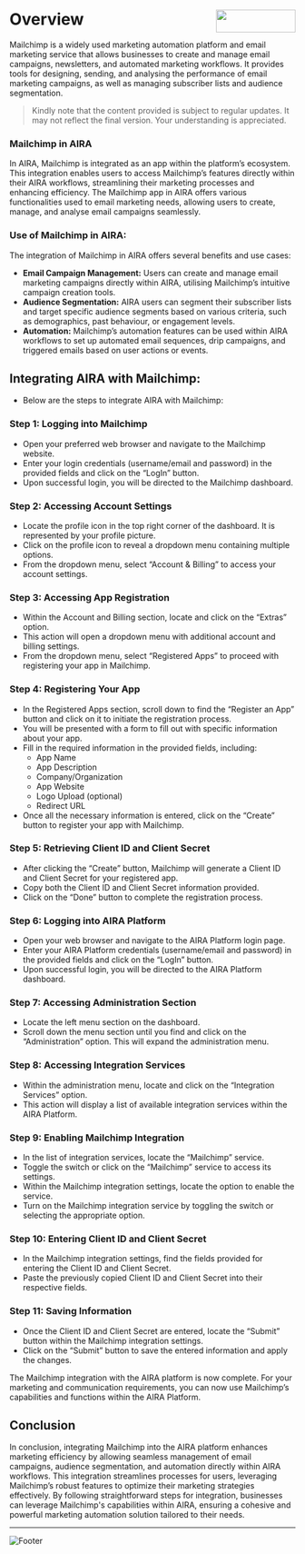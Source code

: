 # Overview <img align="right" width="140" height="40" src="https://github.com/airacommunity/AIRA-Installation/assets/153823636/2aee8e84-f308-4494-a715-afd9421b606e">

Mailchimp is a widely used marketing automation platform and email marketing service that allows businesses to create and manage email campaigns, newsletters, and automated marketing workflows. It provides tools for designing, sending, and analysing the performance of email marketing campaigns, as well as managing subscriber lists and audience segmentation.

> Kindly note that the content provided is subject to regular updates. It may not reflect the final version. Your understanding is appreciated.

### Mailchimp in AIRA

In AIRA, Mailchimp is integrated as an app within the platform’s ecosystem. This integration enables users to access Mailchimp’s features directly within their AIRA workflows, streamlining their marketing processes and enhancing efficiency. The Mailchimp app in AIRA offers various functionalities used to email marketing needs, allowing users to create, manage, and analyse email campaigns seamlessly.

### Use of Mailchimp in AIRA:

The integration of Mailchimp in AIRA offers several benefits and use cases:

-   **Email Campaign Management:** Users can create and manage email marketing campaigns directly within AIRA, utilising Mailchimp’s intuitive campaign creation tools.
-   **Audience Segmentation:** AIRA users can segment their subscriber lists and target specific audience segments based on various criteria, such as demographics, past behaviour, or engagement levels.
-   **Automation:** Mailchimp’s automation features can be used within AIRA workflows to set up automated email sequences, drip campaigns, and triggered emails based on user actions or events.

## Integrating AIRA with Mailchimp:

-   Below are the steps to integrate AIRA with Mailchimp:

### Step 1: Logging into Mailchimp

-   Open your preferred web browser and navigate to the Mailchimp website.
-   Enter your login credentials (username/email and password) in the provided fields and click on the “LogIn” button.
-   Upon successful login, you will be directed to the Mailchimp dashboard.

### Step 2: Accessing Account Settings

-   Locate the profile icon in the top right corner of the dashboard. It is represented by your profile picture.
-   Click on the profile icon to reveal a dropdown menu containing multiple options.
-   From the dropdown menu, select “Account & Billing” to access your account settings.

### Step 3: Accessing App Registration

-   Within the Account and Billing section, locate and click on the “Extras” option.
-   This action will open a dropdown menu with additional account and billing settings.
-   From the dropdown menu, select “Registered Apps” to proceed with registering your app in Mailchimp.

### Step 4: Registering Your App

-   In the Registered Apps section, scroll down to find the “Register an App” button and click on it to initiate the registration process.
-   You will be presented with a form to fill out with specific information about your app.
-   Fill in the required information in the provided fields, including:
    -   App Name
    -   App Description
    -   Company/Organization
    -   App Website
    -   Logo Upload (optional)
    -   Redirect URL
-   Once all the necessary information is entered, click on the “Create” button to register your app with Mailchimp.

### Step 5: Retrieving Client ID and Client Secret

-   After clicking the “Create” button, Mailchimp will generate a Client ID and Client Secret for your registered app.
-   Copy both the Client ID and Client Secret information provided.
-   Click on the “Done” button to complete the registration process.

### Step 6: Logging into AIRA Platform

-   Open your web browser and navigate to the AIRA Platform login page.
-   Enter your AIRA Platform credentials (username/email and password) in the provided fields and click on the “LogIn” button.
-   Upon successful login, you will be directed to the AIRA Platform dashboard.

### Step 7: Accessing Administration Section

-   Locate the left menu section on the dashboard.
-   Scroll down the menu section until you find and click on the “Administration” option. This will expand the administration menu.

### Step 8: Accessing Integration Services

-   Within the administration menu, locate and click on the “Integration Services” option.
-   This action will display a list of available integration services within the AIRA Platform.

### Step 9: Enabling Mailchimp Integration

-   In the list of integration services, locate the “Mailchimp” service.
-   Toggle the switch or click on the “Mailchimp” service to access its settings.
-   Within the Mailchimp integration settings, locate the option to enable the service.
-   Turn on the Mailchimp integration service by toggling the switch or selecting the appropriate option.

### Step 10: Entering Client ID and Client Secret

-   In the Mailchimp integration settings, find the fields provided for entering the Client ID and Client Secret.
-   Paste the previously copied Client ID and Client Secret into their respective fields.

### Step 11: Saving Information

-   Once the Client ID and Client Secret are entered, locate the “Submit” button within the Mailchimp integration settings.
-   Click on the “Submit” button to save the entered information and apply the changes.

The Mailchimp integration with the AIRA platform is now complete. For your marketing and communication requirements, you can now use Mailchimp’s capabilities and functions within the AIRA Platform.

## Conclusion 

In conclusion, integrating Mailchimp into the AIRA platform enhances marketing efficiency by allowing seamless management of email campaigns, audience segmentation, and automation directly within AIRA workflows. This integration streamlines processes for users, leveraging Mailchimp’s robust features to optimize their marketing strategies effectively. By following straightforward steps for integration, businesses can leverage Mailchimp's capabilities within AIRA, ensuring a cohesive and powerful marketing automation solution tailored to their needs.


----

![Footer](https://github.com/airacommunity/AIRA-Installation/assets/153823636/f78c5168-fae6-4a12-a01d-8e98fe7d7ae2)
